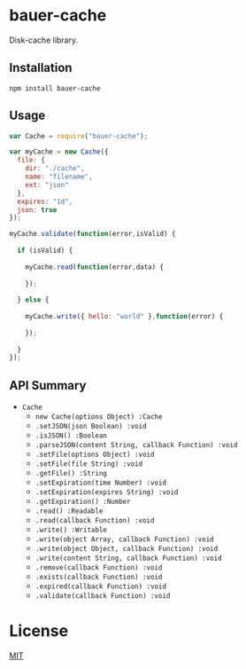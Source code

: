 # bauer-cache
Disk-cache library.

## Installation

```
npm install bauer-cache
```

## Usage

```js
var Cache = require("bauer-cache");

var myCache = new Cache({
  file: {
    dir: "./cache",
    name: "filename",
    ext: "json"
  },
  expires: "1d",
  json: true
});

myCache.validate(function(error,isValid) {
  
  if (isValid) {
    
    myCache.read(function(error,data) {
      
    });
    
  } else {
    
    myCache.write({ hello: "world" },function(error) {
      
    });
    
  }
});
```

## API Summary

  * `Cache`
    * `new Cache(options Object) :Cache`
    * `.setJSON(json Boolean) :void`
    * `.isJSON() :Boolean`
    * `.parseJSON(content String, callback Function) :void`
    * `.setFile(options Object) :void`
    * `.setFile(file String) :void`
    * `.getFile() :String`
    * `.setExpiration(time Number) :void`
    * `.setExpiration(expires String) :void`
    * `.getExpiration() :Number`
    * `.read() :Readable`
    * `.read(callback Function) :void`
    * `.write() :Writable`
    * `.write(object Array, callback Function) :void`
    * `.write(object Object, callback Function) :void`
    * `.write(content String, callback Function) :void`
    * `.remove(callback Function) :void`
    * `.exists(callback Function) :void`
    * `.expired(callback Function) :void`
    * `.validate(callback Function) :void`


# License
[MIT](./LICENSE)

